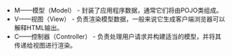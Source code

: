 - M——模型（Model） - 封装了应用程序数据，通常它们将由POJO类组成。
- V——视图（View） - 负责渲染模型数据，一般来说它生成客户端浏览器可以解释HTML输出。
- C——控制器（Controller） - 负责处理用户请求并构建适当的模型，并将其传递给视图进行渲染。

